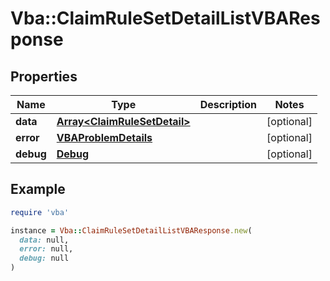 # Vba::ClaimRuleSetDetailListVBAResponse

## Properties

| Name | Type | Description | Notes |
| ---- | ---- | ----------- | ----- |
| **data** | [**Array&lt;ClaimRuleSetDetail&gt;**](ClaimRuleSetDetail.md) |  | [optional] |
| **error** | [**VBAProblemDetails**](VBAProblemDetails.md) |  | [optional] |
| **debug** | [**Debug**](Debug.md) |  | [optional] |

## Example

```ruby
require 'vba'

instance = Vba::ClaimRuleSetDetailListVBAResponse.new(
  data: null,
  error: null,
  debug: null
)
```

